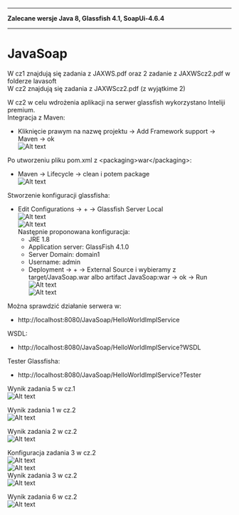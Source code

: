 ___
**Zalecane wersje Java 8, Glassfish 4.1, SoapUi-4.6.4**
___
# JavaSoap
W cz1 znajdują się zadania z JAXWS.pdf oraz 2 zadanie z JAXWScz2.pdf w folderze lavasoft  
W cz2 znajdują się zadania z JAXWScz2.pdf (z wyjątkime 2)  

W cz2 w celu wdrożenia aplikacji na serwer glassfish wykorzystano Inteliji premium.  
Integracja z Maven:
 - Kliknięcie prawym na nazwę projektu -> Add Framework support -> Maven -> ok  
![Alt text](screens/addMaven.jpg?raw=true "Add Maven")

Po utworzeniu pliku pom.xml z &lt;packaging&gt;war&lt;/packaging&gt;:
 - Maven -> Lifecycle -> clean i potem package  
![Alt text](screens/mavenLifecycle.jpg?raw=true "Maven Lifecycle")  

Stworzenie konfiguracji glassfisha:
 - Edit Configurations -> + -> Glassfish Server Local  
   ![Alt text](screens/editConfiguration.jpg?raw=true "Konfiguracja cz.1")  
   ![Alt text](screens/editConfiguration2.jpg?raw=true "Konfiguracja cz.2")  
   Następnie proponowana konfiguracja:
   - JRE 1.8
   - Application server: GlassFish 4.1.0
   - Server Domain: domain1
   - Username: admin
   - Deployment -> + -> External Source i wybieramy z target/JavaSoap.war albo artifact JavaSoap:war -> ok -> Run  
  ![Alt text](screens/editConfiguration3.jpg?raw=true "Konfiguracja cz.3")  
  ![Alt text](screens/editConfiguration4.jpg?raw=true "Konfiguracja cz.4")

Można sprawdzić działanie serwera w:
- http://localhost:8080/JavaSoap/HelloWorldImplService

WSDL:  
- http://localhost:8080/JavaSoap/HelloWorldImplService?WSDL

Tester Glassfisha:  
- http://localhost:8080/JavaSoap/HelloWorldImplService?Tester

Wynik zadania 5 w cz.1  
![Alt text](screens/tcpMonitor.jpg?raw=true "Wynik zad 5 z cz.1")  

Wynik zadania 1 w cz.2  
![Alt text](screens/cz2zad1Wynik.png?raw=true "Wynik zad 1 z cz.2")

Wynik zadania 2 w cz.2  
![Alt text](screens/cz2zad2Wynik.png?raw=true "Wynik zad 2 z cz.2")

Konfiguracja zadania 3 w cz.2  
![Alt text](screens/cz2zad3Konfiguracja1.jpg?raw=true "Konfiguracja1 zad 3 z cz.2")  
![Alt text](screens/cz2zad3Konfiguracja2.png?raw=true "Konfiguracja2 zad 3 z cz.2")  
Wynik zadania 3 w cz.2  
![Alt text](screens/cz2zad3Wynik.png?raw=true "Wynik zad 3 z cz.2")  

Wynik zadania 6 w cz.2  
![Alt text](screens/cz2zad6Wynik.png?raw=true "Wynik zad 6 z cz.2")

